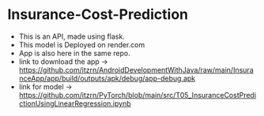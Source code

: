 # Insurance-Cost-Prediction
 
- This is an API, made using flask.
- This model is Deployed on render.com
- App is also here in the same repo.
- link to download the app -> https://github.com/itzrn/AndroidDevelopmentWithJava/raw/main/InsuranceApp/app/build/outputs/apk/debug/app-debug.apk
- link for model -> https://github.com/itzrn/PyTorch/blob/main/src/T05_InsuranceCostPredictionUsingLinearRegression.ipynb
